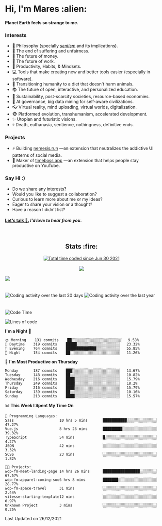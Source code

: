 <h1>Hi, I'm Mares :alien:</h1>

#### Planet Earth feels so strange to me.

### **Interests**

- 🌊 Philosophy (specially [_sentism_][sentismmedium] and its implications).
- 🎯 The end of suffering and unfairness.
- 💸 The future of money.
- 💼 The future of work.
- 🧠 Productivity, Habits, & Mindsets.
- 💻 Tools that make creating new and better tools easier (especially in software).
- 🥗 Transitioning humanity to a diet that doesn't harm animals.
- 📚 The future of open, interactive, and personalized education.
- 🌱 Sustainability, post-scarcity societies, resource-based economies.
- 🤖 AI governance, big data mining for self-aware civilizations.
- 👓 Virtual reality, mind uploading, virtual worlds, digitalization.
- 🐵 Platformed evolution, transhumanism, accelerated development.
- ✨ Utopian and futuristic visions.
- 💀 Death, euthanasia, sentience, nothingness, definitive ends.


### **Projects**

- ⚡ Building [nemesis.run](https://nemesis.run) —an extension that neutralizes the addictive UI patterns of social media.
- 💎 Maker of [timeboss.app](https://timeboss.app) —an extension that helps people stay productive on YouTube.


### **Say Hi :)**

- Do we share any interests?
- Would you like to suggest a collaboration?
- Curious to learn more about me or my ideas?
- Eager to share your vision or a thought?
- Have a reason I didn't list?

#### [Let's talk :wave:.](mailto:mareszhar@gmail.com) _I'd love to hear from you_.

[sentismmedium]: https://medium.com/@mareszhar/born-a-prisoner-a-reflection-about-life-its-struggles-and-a-plan-to-escape-d8566ce9b026

<br>

<h2 align="center">Stats :fire:</h2>

<div align="center">
  <a href="https://wakatime.com/@cfdc0e0d-4860-4b62-9ff0-cb659185525e">
    <img src="https://wakatime.com/badge/user/cfdc0e0d-4860-4b62-9ff0-cb659185525e.svg" alt="Total time coded since Jun 30 2021" />
  </a>
</div>

<br>

<div align="center">
  <img src="https://github-readme-streak-stats.herokuapp.com?user=mareszhar&theme=black-ice&hide_border=true&stroke=FFFFFF15&ring=DF8FFE&fire=DF8FFE&currStreakLabel=DF8FFE&background=1A232A&currStreakNum=86FFAB&dates=B1AAB3FF">
</div>

<!-- Add or remove this: &dates=B1AAB3FF at the end of the streak stats URL if they get bugged and aren't updating -->

<br>

<img src="https://activity-graph.herokuapp.com/graph?username=mareszhar&theme=nord&bg_color=00000000&color=979797&line=DF8FFE&point=00000000&area=true&hide_border=true">

<br>

<h1></h1>

<img src="https://wakatime.com/share/@mares/5df0ff02-9c79-41b4-b540-51dc9c65a57b.svg" alt="Coding activity over the last 30 days" />
<img src="https://wakatime.com/share/@mares/ea89ba71-f374-40af-930c-e0655909fe37.svg" alt="Coding activity over the last year" />

<h1></h1>

<!--START_SECTION:waka-->
![Code Time](http://img.shields.io/badge/Code%20Time-396%20hrs%2058%20mins-blue)

![Lines of code](https://img.shields.io/badge/From%20Hello%20World%20I%27ve%20Written-124%20Thousand%20lines%20of%20code-blue)

**I'm a Night 🦉** 

```text
🌞 Morning    131 commits    ██░░░░░░░░░░░░░░░░░░░░░░░   9.58% 
🌆 Daytime    319 commits    █████░░░░░░░░░░░░░░░░░░░░   23.32% 
🌃 Evening    764 commits    ██████████████░░░░░░░░░░░   55.85% 
🌙 Night      154 commits    ██░░░░░░░░░░░░░░░░░░░░░░░   11.26%

```
📅 **I'm Most Productive on Thursday** 

```text
Monday       187 commits    ███░░░░░░░░░░░░░░░░░░░░░░   13.67% 
Tuesday      148 commits    ██░░░░░░░░░░░░░░░░░░░░░░░   10.82% 
Wednesday    216 commits    ████░░░░░░░░░░░░░░░░░░░░░   15.79% 
Thursday     249 commits    ████░░░░░░░░░░░░░░░░░░░░░   18.2% 
Friday       216 commits    ████░░░░░░░░░░░░░░░░░░░░░   15.79% 
Saturday     139 commits    ██░░░░░░░░░░░░░░░░░░░░░░░   10.16% 
Sunday       213 commits    ████░░░░░░░░░░░░░░░░░░░░░   15.57%

```


📊 **This Week I Spent My Time On** 

```text
💬 Programming Languages: 
Sass                     10 hrs 5 mins       ███████████░░░░░░░░░░░░░░   47.27% 
Vue.js                   8 hrs 23 mins       █████████░░░░░░░░░░░░░░░░   39.32% 
TypeScript               54 mins             █░░░░░░░░░░░░░░░░░░░░░░░░   4.27% 
JSON                     42 mins             ░░░░░░░░░░░░░░░░░░░░░░░░░   3.32% 
SCSS                     23 mins             ░░░░░░░░░░░░░░░░░░░░░░░░░   1.82%

🐱‍💻 Projects: 
wdp-fm-meet-landing-page 14 hrs 26 mins      █████████████████░░░░░░░░   67.57% 
wdp-fm-apparel-coming-soo6 hrs 8 mins        ███████░░░░░░░░░░░░░░░░░░   28.77% 
wdp-fm-space-travel      31 mins             ░░░░░░░░░░░░░░░░░░░░░░░░░   2.44% 
vitesse-starting-template12 mins             ░░░░░░░░░░░░░░░░░░░░░░░░░   0.97% 
Unknown Project          3 mins              ░░░░░░░░░░░░░░░░░░░░░░░░░   0.25%

```


 Last Updated on 26/12/2021
<!--END_SECTION:waka-->

